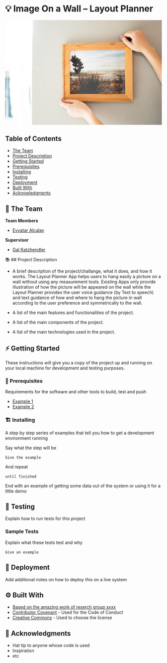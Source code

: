 
# 💡 Image On a Wall – Layout Planner
<!-- cool project cover image -->
![Project Cover Image](/assets/opening_pic.jpg)

<!-- table of content -->
## Table of Contents
- [The Team](#the-team)
- [Project Description](#Project-Description)
- [Getting Started](#getting-started)
- [Prerequisites](#prerequisites)
- [Installing](#installing)
- [Testing](#testing)
- [Deployment](#deployment)
- [Built With](#built-with)
- [Acknowledgments](#acknowledgments)

## 👥 The Team 
**Team Members**
- [Evyatar Alcalay](evyataralcalay@mail.huji.ac.il)

**Supervisor**
- [Gal Katzhendler](gal.katzhendler@mail.huji.ac.il)


📚 ## Project Description
- A brief description of the project/challange, what it does, and how it works.
The Layout Planner App helps users to hang easily  a picture on a wall without using any measurement tools. 
Existing Apps only provide illustration of how the picture will be appeared on the wall while the Layout Planner provides the user voice guidance (by Text to speech) and text guidance of how and where to hang the picture in wall according to the user preference and symmetrically to the wall.

- A list of the main features and functionalities of the project.
- A list of the main components of the project.
- A list of the main technologies used in the project.


## ⚡ Getting Started

These instructions will give you a copy of the project up and running on
your local machine for development and testing purposes. 

### 🧱 Prerequisites
Requirements for the software and other tools to build, test and push 
- [Example 1](https://www.example.com)
- [Example 2](https://www.example.com)

### 🏗️ Installing
A step by step series of examples that tell you how to get a development environment running

Say what the step will be

    Give the example

And repeat

    until finished

End with an example of getting some data out of the system or using it
for a little demo

## 🧪 Testing
Explain how to run tests for this project

### Sample Tests
Explain what these tests test and why

    Give an example

## 🚀 Deployment
Add additional notes on how to deploy this on a live system

## ⚙️ Built With
  - [Based on the amazing work of reserch group xxxx](https://www.example.com)
  - [Contributor Covenant](https://www.contributor-covenant.org/) - Used for the Code of Conduct
  - [Creative Commons](https://creativecommons.org/) - Used to choose the license


## 🙏 Acknowledgments
  - Hat tip to anyone whose code is used
  - Inspiration
  - etc
